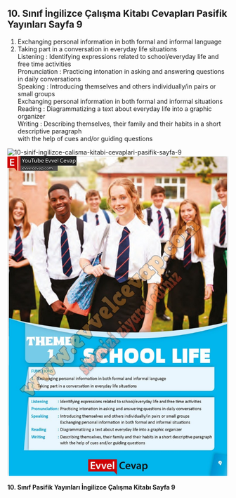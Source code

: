 ## 10. Sınıf İngilizce Çalışma Kitabı Cevapları Pasifik Yayınları Sayfa 9

1. Exchanging personal information in both formal and informal language  
 2. Taking part in a conversation in everyday life situations  
 Listening : Identifying expressions related to school/everyday life and free time activities  
 Pronunciation : Practicing intonation in asking and answering questions in daily conversations  
 Speaking : Introducing themselves and others individually/in pairs or small groups  
 Exchanging personal information in both formal and informal situations  
 Reading : Diagrammatizing a text about everyday life into a graphic organizer  
 Writing : Describing themselves, their family and their habits in a short descriptive paragraph  
 with the help of cues and/or guiding questions

![10-sinif-ingilizce-calisma-kitabi-cevaplari-pasifik-sayfa-9]()![10-sinif-ingilizce-calisma-kitabi-cevaplari-pasifik-sayfa-9](./image1.webp)

**10. Sınıf Pasifik Yayınları İngilizce Çalışma Kitabı Sayfa 9**
